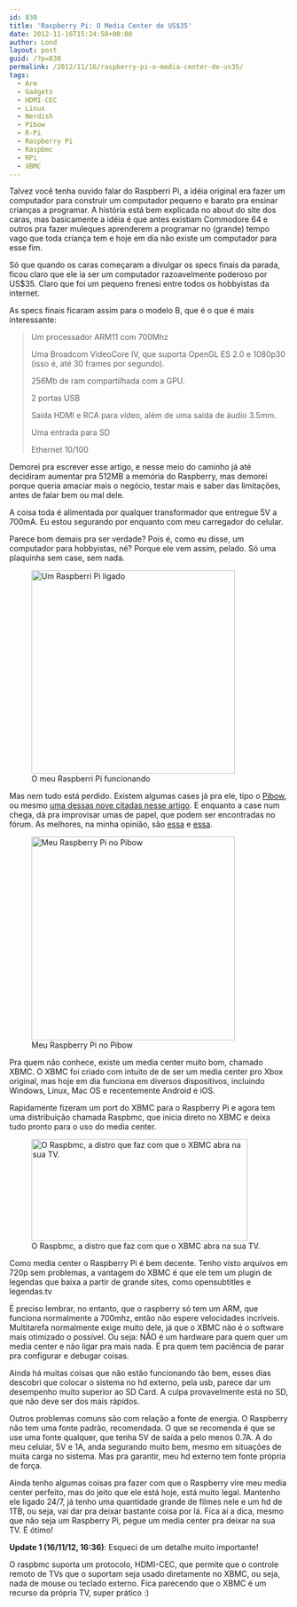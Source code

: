 ```yaml
---
id: 830
title: 'Raspberry Pi: O Media Center de US$35'
date: 2012-11-16T15:24:58+00:00
author: Lond
layout: post
guid: /?p=830
permalink: /2012/11/16/raspberry-pi-o-media-center-de-us35/
tags:
  - Arm
  - Gadgets
  - HDMI-CEC
  - Linux
  - Nerdish
  - Pibow
  - R-Pi
  - Raspberry Pi
  - Raspbmc
  - RPi
  - XBMC
---
```

Talvez você tenha ouvido falar do Raspberri Pi, a idéia original era fazer um computador para construir um computador pequeno e barato pra ensinar crianças a programar. A história está bem explicada no about do site dos caras, mas basicamente a idéia é que antes existiam Commodore 64 e outros pra fazer muleques aprenderem a programar no (grande) tempo vago que toda criança tem e hoje em dia não existe um computador para esse fim.

Só que quando os caras começaram a divulgar os specs finais da parada, ficou claro que ele ia ser um computador razoavelmente poderoso por US$35. Claro que foi um pequeno frenesi entre todos os hobbyistas da internet.

As specs finais ficaram assim para o modelo B, que é o que é mais interessante:

> Um processador ARM11 com 700Mhz
>
> Uma Broadcom VideoCore IV, que suporta OpenGL ES 2.0 e 1080p30 (isso é, até 30 frames por segundo).
>
> 256Mb de ram compartilhada com a GPU.
>
> 2 portas USB
>
> Saída HDMI e RCA para vídeo, além de uma saída de áudio 3.5mm.
>
> Uma entrada para SD
>
> Ethernet 10/100

Demorei pra escrever esse artigo, e nesse meio do caminho já até decidiram aumentar pra 512MB a memória do Raspberry, mas demorei porque queria amaciar mais o negócio, testar mais e saber das limitações, antes de falar bem ou mal dele.

A coisa toda é alimentada por qualquer transformador que entregue 5V a 700mA. Eu estou segurando por enquanto com meu carregador do celular.

Parece bom demais pra ser verdade? Pois é, como eu disse, um computador para hobbyistas, né? Porque ele vem assim, pelado. Só uma plaquinha sem case, sem nada.

<figure>
  <a href="http://instagram.com/p/OaNxZgyf77/"><img class=" " title="O meu Raspberri Pi funcionando" src="https://scontent-bru2-1.cdninstagram.com/vp/42c750020248b522674a9563a0849243/5B5D59EC/t51.2885-15/e15/11189219_358774464326592_1626318169_n.jpg" alt="Um Raspberri Pi ligado" width="367" height="367" /></a>
  <figcaption>O meu Raspberri Pi funcionando</figcaption>
</figure>

Mas nem tudo está perdido. Existem algumas cases já pra ele, tipo o [Pibow](http://www.pibow.com/), ou mesmo <a title="9 amazing Raspberry Pi case mods (including one that looks like a raspberry!)" href="http://venturebeat.com/2012/07/16/9-amazing-raspberry-pi-case-mods-including-one-that-looks-like-a-raspberry/" target="_blank">uma dessas nove citadas nesse artigo</a>. E enquanto a case num chega, dá pra improvisar umas de papel, que podem ser encontradas no fórum. As melhores, na minha opinião, são <a title="Raspberry Pi &quot;Oven Window&quot; Case" href="http://www.bizypromotions.co.uk/rpicase.html" target="_blank">essa</a> e <a title="The Punnet – a card case for you to print (for free)" href="http://www.raspberrypi.org/archives/1310" target="_blank">essa</a>.

<figure>
<a href="http://instagram.com/p/Q4pJSNyf_6/"><img class=" " title="Meu Raspberry Pi no Pibow" src="https://scontent-bru2-1.cdninstagram.com/vp/50be079cd29dec9036a6a0cbbb67605d/5B6F52C3/t51.2885-15/e15/11241336_1440884002888924_678722125_n.jpg" alt="Meu Raspberry Pi no Pibow" width="367" height="367" /></a>
<figcaption>Meu Raspberry Pi no Pibow</figcaption>
</figure>

Pra quem não conhece, existe um media center muito bom, chamado XBMC. O XBMC foi criado com intuito de de ser um media center pro Xbox original, mas hoje em dia funciona em diversos dispositivos, incluindo Windows, Linux, Mac OS e recentemente Android e iOS.

Rapidamente fizeram um port do XBMC para o Raspberry Pi e agora tem uma distribuição chamada Raspbmc, que inicia direto no XBMC e deixa tudo pronto para o uso do media center.

<figure>
<a href="http://imgur.com/7dipQ"><img title="O Raspbmc, a distro que faz com que o XBMC abra na sua TV." src="http://www.howtogeek.com/wp-content/uploads/2012/07/2012-07-24_155042.jpg" alt="O Raspbmc, a distro que faz com que o XBMC abra na sua TV." width="390" height="184" /></a>
<figcaption>O Raspbmc, a distro que faz com que o XBMC abra na sua TV.</figcaption>
</figure>

Como media center o Raspberry Pi é bem decente. Tenho visto arquivos em 720p sem problemas, a vantagem do XBMC é que ele tem um plugin de legendas que baixa a partir de grande sites, como opensubtitles e legendas.tv

É preciso lembrar, no entanto, que o raspberry só tem um ARM, que funciona normalmente a 700mhz, então não espere velocidades incríveis. Multitarefa normalmente exige muito dele, já que o XBMC não é o software mais otimizado o possível. Ou seja: NÃO é um hardware para quem quer um media center e não ligar pra mais nada. É pra quem tem paciência de parar pra configurar e debugar coisas.

Ainda há muitas coisas que não estão funcionando tão bem, esses dias descobri que colocar o sistema no hd externo, pela usb, parece dar um desempenho muito superior ao SD Card. A culpa provavelmente está no SD, que não deve ser dos mais rápidos.

Outros problemas comuns são com relação a fonte de energia. O Raspberry não tem uma fonte padrão, recomendada. O que se recomenda é que se use uma fonte qualquer, que tenha 5V de saída a pelo menos 0.7A. A do meu celular, 5V e 1A, anda segurando muito bem, mesmo em situações de muita carga no sistema. Mas pra garantir, meu hd externo tem fonte própria de força.

Ainda tenho algumas coisas pra fazer com que o Raspberry vire meu media center perfeito, mas do jeito que ele está hoje, está muito legal. Mantenho ele ligado 24/7, já tenho uma quantidade grande de filmes nele e um hd de 1TB, ou seja, vai dar pra deixar bastante coisa por lá. Fica aí a dica, mesmo que não seja um Raspberry Pi, pegue um media center pra deixar na sua TV. É ótimo!

**Update 1 (16/11/12, 16:36)**: Esqueci de um detalhe muito importante!
  
O raspbmc suporta um protocolo, HDMI-CEC, que permite que o controle remoto de TVs que o suportam seja usado diretamente no XBMC, ou seja, nada de mouse ou teclado externo. Fica parecendo que o XBMC é um recurso da própria TV, super prático :)
